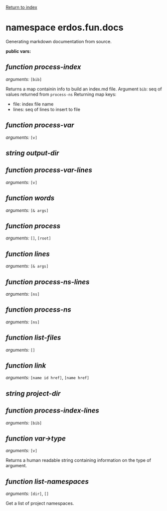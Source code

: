 [Return to index](index.md)

# namespace erdos.fun.docs

Generating markdown documentation from source.

__public vars:__ 

## _function_ *process-index* 

_arguments:_ `[bib]`

Returns a map containin info to build an index.md file.
  Argument `bib`: seq of values returned from `process-ns`
  Returning map keys:
  - file: index file name
  - lines: seq of lines to insert to file

## _function_ *process-var* 

_arguments:_ `[v]`

## _string_ *output-dir* 

## _function_ *process-var-lines* 

_arguments:_ `[v]`

## _function_ *words* 

_arguments:_ `[& args]`

## _function_ *process* 

_arguments:_ `[]`, `[root]`

## _function_ *lines* 

_arguments:_ `[& args]`

## _function_ *process-ns-lines* 

_arguments:_ `[ns]`

## _function_ *process-ns* 

_arguments:_ `[ns]`

## _function_ *list-files* 

_arguments:_ `[]`

## _function_ *link* 

_arguments:_ `[name id href]`, `[name href]`

## _string_ *project-dir* 

## _function_ *process-index-lines* 

_arguments:_ `[bib]`

## _function_ *var->type* 

_arguments:_ `[v]`

Returns a human readable string containing information on the type of argument.

## _function_ *list-namespaces* 

_arguments:_ `[dir]`, `[]`

Get a list of project namespaces.


